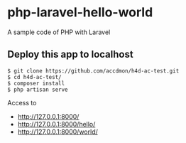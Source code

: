 # php-laravel-hello-world
A sample code of PHP with Laravel

## Deploy this app to localhost

```
$ git clone https://github.com/accdmon/h4d-ac-test.git
$ cd h4d-ac-test/
$ composer install
$ php artisan serve
```

Access to

- http://127.0.0.1:8000/
- http://127.0.0.1:8000/hello/
- http://127.0.0.1:8000/world/

